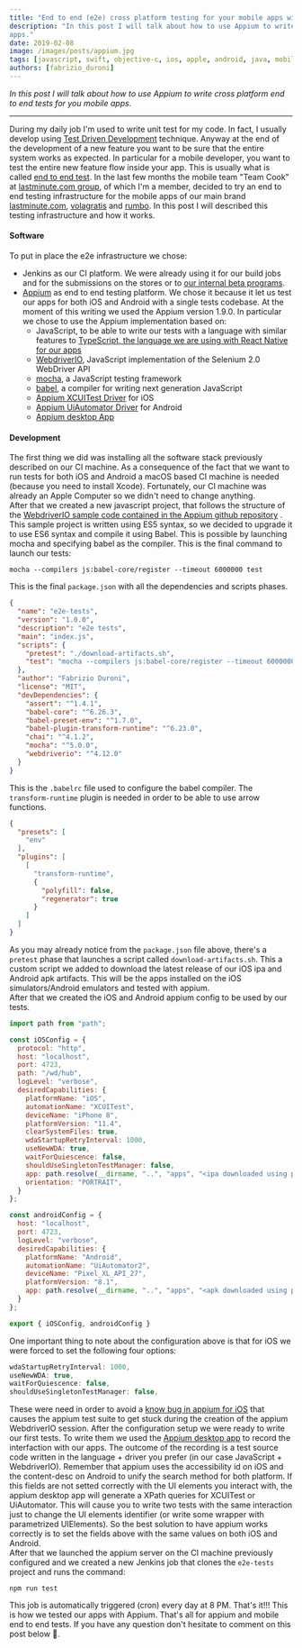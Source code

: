 ```yaml
---
title: "End to end (e2e) cross platform testing for your mobile apps with Appium"
description: "In this post I will talk about how to use Appium to write cross platform end to end tests for you mobile
apps."
date: 2019-02-08
image: /images/posts/appium.jpg
tags: [javascript, swift, objective-c, ios, apple, android, java, mobile application development, react native, test driven development, typescript]
authors: [fabrizio_duroni]
---
```


*In this post I will talk about how to use Appium to write cross platform end to end tests for you mobile apps.*

---

During my daily job I'm used to write unit test for my code. In fact, I usually develop
using [Test Driven Development](https://en.wikipedia.org/wiki/Test-driven_development "TDD") technique. Anyway at the
end of the development of a new feature you want to be sure that the entire system works as expected. In particular for
a mobile developer, you want to test the entire new feature flow inside your app. This is usually what is
called [end to end test](https://www.techopedia.com/definition/7035/end-to-end-test "end to end tests"). In the last few
months the mobile team "Team Cook" at [lastminute.com group](https://lmgroup.lastminute.com/ "lastminute.com group"), of
which I'm a member, decided to try an end to end testing infrastructure for the mobile apps of our main
brand [lastminute.com](https://www.lastminute.com/), [volagratis](https://www.volagratis.com/)
and [rumbo](https://www.rumbo.es/). In this post I will described this testing infrastructure and how it works.

#### **Software**

To put in place the e2e infrastructure we chose:

* Jenkins as our CI platform. We were already using it for our build jobs and for the submissions on the stores or
  to [our internal beta programs](/2018/07/05/distribution-enterprise-app-ios-beta/).
* [Appium](https://appium.io/ "appium website") as end to end testing platform. We chose it because it let us test our
  apps for both iOS and Android with a single tests codebase. At the moment of this writing we used the Appium version
  1.9.0. In particular we chose to use the Appium implementation based on:
    * JavaScript, to be able to write our tests with a language with similar features
      to [TypeScript, the language we are using with React Native for our apps](/2018/07/04/react-native-typescript-existing-app/ "TypeScript React Native")
    * [WebdriverIO](https://webdriver.io/ "webdriverio"), JavaScript implementation of the Selenium 2.0 WebDriver API
    * [mocha](https://github.com/mochajs/mocha "mocha test framework"), a JavaScript testing framework
    * [babel](https://github.com/babel/babel "babel es6"), a compiler for writing next generation JavaScript
    * [Appium XCUITest Driver](https://appium.io/docs/en/drivers/ios-xcuitest/index.html "appium ios driver") for iOS
    * [Appium UiAutomator Driver](https://appium.io/docs/en/drivers/android-uiautomator2/index.html "appium android driver")
      for Android
    * [Appium desktop App](https://github.com/appium/appium-desktop)

#### **Development**

The first thing we did was installing all the software stack previously described on our CI machine. As a consequence of
the fact that we want to run tests for both iOS and Android a macOS based CI machine is needed (because you need to
install Xcode). Fortunately, our CI machine was already an Apple Computer so we didn't need to change anything.  
After that we created a new javascript project, that follows the structure of
the [WebdriverIO sample code contained in the Appium github repository](https://github.com/appium/appium/tree/master/sample-code/javascript-webdriverio "appium webdriverio sample")
. This sample project is written using ES5 syntax, so we decided to upgrade it to use ES6 syntax and compile it using
Babel. This is possible by launching mocha and specifying babel as the compiler. This is the final command to launch our
tests:

```shell
mocha --compilers js:babel-core/register --timeout 6000000 test
```

This is the final `package.json` with all the dependencies and scripts phases.

```json
{
  "name": "e2e-tests",
  "version": "1.0.0",
  "description": "e2e tests",
  "main": "index.js",
  "scripts": {
    "pretest": "./download-artifacts.sh",
    "test": "mocha --compilers js:babel-core/register --timeout 6000000 test"
  },
  "author": "Fabrizio Duroni",
  "license": "MIT",
  "devDependencies": {
    "assert": "^1.4.1",
    "babel-core": "^6.26.3",
    "babel-preset-env": "^1.7.0",
    "babel-plugin-transform-runtime": "^6.23.0",
    "chai": "^4.1.2",
    "mocha": "^5.0.0",
    "webdriverio": "^4.12.0"
  }
}
```

This is the `.babelrc` file used to configure the babel compiler. The `transform-runtime` plugin is needed in order to
be able to use arrow functions.

```json
{
  "presets": [
    "env"
  ],
  "plugins": [
    [
      "transform-runtime",
      {
        "polyfill": false,
        "regenerator": true
      }
    ]
  ]
}
```

As you may already notice from the `package.json` file above, there's a `pretest` phase that launches a script
called `download-artifacts.sh`. This a custom script we added to download the latest release of our iOS ipa and Android
apk artifacts. This will be the apps installed on the iOS simulators/Android emulators and tested with appium.  
After that we created the iOS and Android appium config to be used by our tests.

```javascript
import path from "path";

const iOSConfig = {
  protocol: "http",
  host: "localhost",
  port: 4723,
  path: "/wd/hub",
  logLevel: "verbose",
  desiredCapabilities: {
    platformName: "iOS",
    automationName: "XCUITest",
    deviceName: "iPhone 8",
    platformVersion: "11.4",
    clearSystemFiles: true,
    wdaStartupRetryInterval: 1000,
    useNewWDA: true,
    waitForQuiescence: false,
    shouldUseSingletonTestManager: false,
    app: path.resolve(__dirname, "..", "apps", "<ipa downloaded using pretest download.sh script>"),
    orientation: "PORTRAIT",
  }
};

const androidConfig = {
  host: "localhost",
  port: 4723,
  logLevel: "verbose",
  desiredCapabilities: {
    platformName: "Android",
    automationName: "UiAutomator2",
    deviceName: "Pixel_XL_API_27",
    platformVersion: "8.1",
    app: path.resolve(__dirname, "..", "apps", "<apk downloaded using pretest download.sh script>")
  }
};

export { iOSConfig, androidConfig }
```

One important thing to note about the configuration above is that for iOS we were forced to set the following four
options:

```javascript
wdaStartupRetryInterval: 1000,
useNewWDA: true,
waitForQuiescence: false,
shouldUseSingletonTestManager: false,
```

These were need in order to avoid a [know bug in appium for iOS](https://github.com/appium/appium/issues/9645) that
causes the appium test suite to get stuck during the creation of the appium WebdriverIO session. After the configuration
setup we were ready to write our first tests. To write them we used
the [Appium desktop app](https://github.com/appium/appium-desktop "Appium desktop app") to record the interfaction with
our apps. The outcome of the recording is a test source code written in the language + driver you prefer (in our case
JavaScript + WebdriverIO). Remember that appium uses the accessibility id on iOS and the content-desc on Android to
unify the search method for both platform. If this fields are not setted correctly with the UI elements you interact
with, the appium desktop app will generate a XPath queries for XCUITest or UiAutomator. This will cause you to write two
tests with the same interaction just to change the UI elements identifier (or write some wrapper with parametrized
UIElements). So the best solution to have appium works correctly is to set the fields above with the same values on both
iOS and Android.  
After that we launched the appium server on the CI machine previously configured and we created a new Jenkins job that
clones the `e2e-tests` project and runs the command:

```shell
npm run test
```

This job is automatically triggered (cron) every day at 8 PM. That's it!!! This is how we tested our apps with Appium.
That's all for appium and mobile end to end tests. If you have any question don't hesitate to comment on this post
below :sparkling_heart:.
